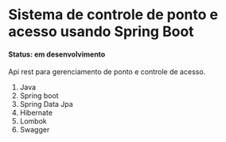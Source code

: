 # Sistema de controle de ponto e acesso usando Spring Boot

#### Status: em desenvolvimento
Api rest para gerenciamento de ponto e controle de acesso.

1. Java
2. Spring boot
3. Spring Data Jpa
4. Hibernate
5. Lombok
6. Swagger

